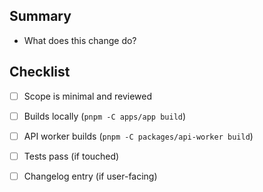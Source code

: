 ## Summary
- What does this change do?

## Checklist
- [ ] Scope is minimal and reviewed
- [ ] Builds locally (`pnpm -C apps/app build`)
- [ ] API worker builds (`pnpm -C packages/api-worker build`)
- [ ] Tests pass (if touched)
- [ ] Changelog entry (if user-facing)

